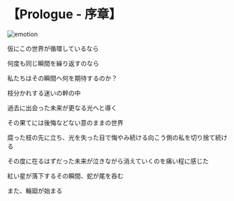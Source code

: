 # 【Prologue - 序章】

![emotion](/images/p.jpg)

仮にこの世界が循環しているなら

何度も同じ瞬間を繰り返すのなら

私たちはその瞬間へ何を期待するのか？

枝分かれする迷いの幹の中

過去に出会った未来が更なる光へと導く

その果てには後悔などない意のままの世界

腐った枝の先に立ち、光を失った目で悔やみ続ける向こう側の私を切り捨て続ける

その度に在るはずだった未来が泣きながら消えていくのを痛い程に感じた

紅い星が落下するその瞬間、蛇が尾を呑む

また、輪廻が始まる

